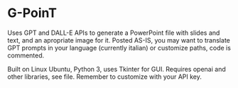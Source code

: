 # G-PoinT
Uses GPT and DALL-E APIs to generate a PowerPoint file with slides and text, and an apropriate image for it. Posted AS-IS, you may want to translate GPT prompts in your language (currently italian) or customize paths, code is commented.

Built on Linux Ubuntu, Python 3, uses Tkinter for GUI.
Requires openai and other libraries, see file.
Remember to customize with your API key.
